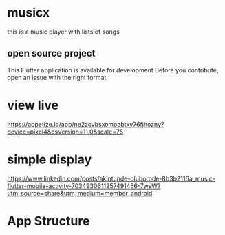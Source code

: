 # musicx

this is a music player with lists of songs

## open source project
This  Flutter application is available for development 
Before you contribute, open an issue with the right format 

# view live

https://appetize.io/app/ne2zcvbsxomoabtxy76fjhozny?device=pixel4&osVersion=11.0&scale=75

# simple display


https://www.linkedin.com/posts/akintunde-oluborode-8b3b2116a_music-flutter-mobile-activity-7034930611257491456-7weW?utm_source=share&utm_medium=member_android



# App Structure
